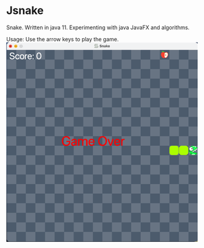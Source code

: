 # Jsnake

Snake. Written in java 11. Experimenting with java JavaFX and algorithms.

Usage:
Use the arrow keys to play the game.
![img_1.png](img_1.png)